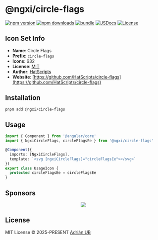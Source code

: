 # @ngxi/circle-flags

[![npm version][npm-version-src]][npm-version-href]
[![npm downloads][npm-downloads-src]][npm-downloads-href]
[![bundle][bundle-src]][bundle-href]
[![JSDocs][jsdocs-src]][jsdocs-href]
[![License][license-src]][license-href]

## Icon Set Info

- **Name**: Circle Flags
- **Prefix**: `circle-flags`
- **Icons**: 632
- **License**: [MIT](https://github.com/HatScripts/circle-flags/blob/gh-pages/LICENSE)
- **Author**: [HatScripts](https://github.com/HatScripts/circle-flags)
- **Website**: [https://github.com/HatScripts/circle-flags](https://github.com/HatScripts/circle-flags)

## Installation

```sh
pnpm add @ngxi/circle-flags
```

## Usage

```ts
import { Component } from '@angular/core'
import { NgxiCircleFlags, circleFlagsEe } from '@ngxi/circle-flags'

@Component({
  imports: [NgxiCircleFlags],
  template: `<svg [ngxiCircleFlags]="circleFlagsEe"></svg>`
})
export class UsageIcon {
  protected circleFlagsEe = circleFlagsEe
}
```

## Sponsors

<p align="center">
  <a href="https://cdn.jsdelivr.net/gh/adrian-ub/static/sponsors.svg">
    <img src='https://cdn.jsdelivr.net/gh/adrian-ub/static/sponsors.svg'/>
  </a>
</p>

## License

MIT License © 2025-PRESENT [Adrián UB](https://github.com/adrian-ub)

<!-- Badges -->

[npm-version-src]: https://img.shields.io/npm/v/@ngxi/circle-flags?style=flat&colorA=080f12&colorB=1fa669
[npm-version-href]: https://npmjs.com/package/@ngxi/circle-flags
[npm-downloads-src]: https://img.shields.io/npm/dm/@ngxi/circle-flags?style=flat&colorA=080f12&colorB=1fa669
[npm-downloads-href]: https://npmjs.com/package/@ngxi/circle-flags
[bundle-src]: https://img.shields.io/bundlephobia/minzip/@ngxi/circle-flags?style=flat&colorA=080f12&colorB=1fa669&label=minzip
[bundle-href]: https://bundlephobia.com/result?p=@ngxi/circle-flags
[license-src]: https://img.shields.io/npm/l/@ngxi/circle-flags?style=flat&colorA=080f12&colorB=1fa669
[license-href]: https://github.com/adrian-ub/ngxi/blob/main/LICENSE
[jsdocs-src]: https://img.shields.io/badge/jsdocs-reference-080f12?style=flat&colorA=080f12&colorB=1fa669
[jsdocs-href]: https://www.jsdocs.io/package/@ngxi/circle-flags
